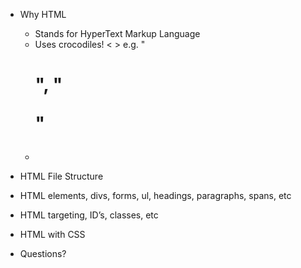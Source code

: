 - Why HTML
  - Stands for HyperText Markup Language
  - Uses crocodiles! < > e.g. "<h1>", "<p>"
  - 

- HTML File Structure
- HTML elements, divs, forms, ul, headings, paragraphs, spans, etc
- HTML targeting, ID’s, classes, etc
- HTML with CSS

- Questions?